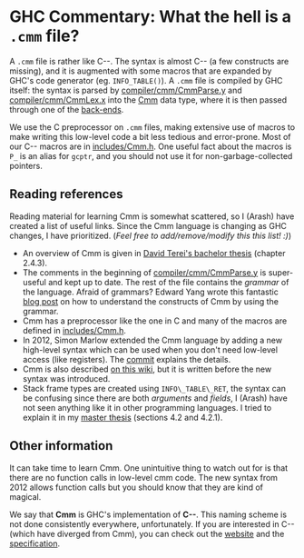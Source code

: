 # GHC Commentary: What the hell is a `.cmm` file?



A `.cmm` file is rather like C--.  The syntax is almost C-- (a few constructs are missing), and it is augmented with some macros that are expanded by GHC's code generator (eg. `INFO_TABLE()`).  A `.cmm` file is compiled by GHC itself: the syntax is parsed by [compiler/cmm/CmmParse.y](/trac/ghc/browser/ghc/compiler/cmm/CmmParse.y) and [compiler/cmm/CmmLex.x](/trac/ghc/browser/ghc/compiler/cmm/CmmLex.x) into the [Cmm](commentary/compiler/cmm-type) data type, where it is then passed through one of the [back-ends](commentary/compiler/backends).



We use the C preprocessor on `.cmm` files, making extensive use of macros to make writing this low-level code a bit less tedious and error-prone.  Most of our C-- macros are in [includes/Cmm.h](/trac/ghc/browser/ghc/includes/Cmm.h). One useful fact about the macros is `P_` is an alias for `gcptr`, and you should not use it for non-garbage-collected pointers.


## Reading references



Reading material for learning Cmm is somewhat scattered, so I (Arash) have created a list of useful links. Since the Cmm language is changing as GHC changes, I have prioritized. (*Feel free to add/remove/modify this this list! :)*)


- An overview of Cmm is given in [
  David Terei's bachelor thesis](https://davidterei.com/downloads/papers/terei:2009:honours_thesis.pdf) (chapter 2.4.3).
- The comments in the beginning of [compiler/cmm/CmmParse.y](/trac/ghc/browser/ghc/compiler/cmm/CmmParse.y) is super-useful and kept up to date. The rest of the file contains the *grammar* of the language. Afraid of grammars? Edward Yang wrote this fantastic [
  blog post](http://blog.ezyang.com/2013/07/no-grammar-no-problem/) on how to understand the constructs of Cmm by using the grammar.  
- Cmm has a preprocessor like the one in C and many of the macros are defined in [includes/Cmm.h](/trac/ghc/browser/ghc/includes/Cmm.h). 
- In 2012, Simon Marlow extended the Cmm language by adding a new high-level syntax which can be used when you don't need low-level access (like registers). The [
  commit](https://github.com/ghc/ghc/commit/a7c0387d20c1c9994d1100b14fbb8fb4e28a259e) explains the details.
- Cmm is also described [on this wiki](commentary/compiler/cmm-type), but it is written before the new syntax was introduced.
- Stack frame types are created using ``INFO\_TABLE\_RET``, the syntax can be confusing since there are both *arguments* and *fields*, I (Arash) have not seen anything like it in other programming languages. I tried to explain it in my [
  master thesis](http://arashrouhani.com/papers/master-thesis.pdf) (sections 4.2 and 4.2.1).

## Other information



It can take time to learn Cmm. One unintuitive thing to watch out for is that there are no function calls in low-level cmm code. The new syntax from 2012 allows function calls but you should know that they are kind of magical.



We say that **Cmm** is GHC's implementation of **C--**. This naming scheme is not done consistently everywhere, unfortunately. If you are interested in C-- (which have diverged from Cmm), you can check out the [
website](http://www.cminusminus.org/) and the [
specification](http://www.cs.tufts.edu/~nr/c--/extern/man2.pdf).


